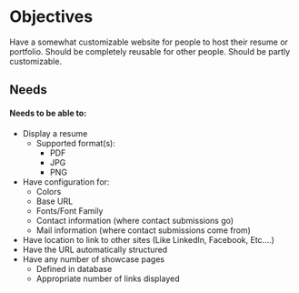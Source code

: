 # Objectives
Have a somewhat customizable website for people to host their resume or portfolio. Should be completely reusable for other people. Should be partly customizable.

## Needs
#### Needs to be able to:
- Display a resume
  - Supported format(s): 
    - PDF
    - JPG
    - PNG
- Have configuration for:
  - Colors
  - Base URL
  - Fonts/Font Family
  - Contact information (where contact submissions go)
  - Mail information (where contact submissions come from)
- Have location to link to other sites (Like LinkedIn, Facebook, Etc....)
- Have the URL automatically structured
- Have any number of showcase pages
  - Defined in database
  - Appropriate number of links displayed
  
